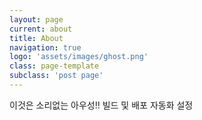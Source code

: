 ```yaml
---
layout: page
current: about
title: About
navigation: true
logo: 'assets/images/ghost.png'
class: page-template
subclass: 'post page'
---
```

이것은 소리없는 아우성!!
빌드 및 배포 자동화 설정